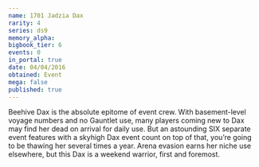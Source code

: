 ```yaml
---
name: 1701 Jadzia Dax
rarity: 4
series: ds9
memory_alpha:
bigbook_tier: 6
events: 0
in_portal: true
date: 04/04/2016
obtained: Event
mega: false
published: true
---
```


Beehive Dax is the absolute epitome of event crew. With basement-level voyage numbers and no Gauntlet use, many players coming new to Dax may find her dead on arrival for daily use. But an astounding SIX separate event features with a skyhigh Dax event count on top of that, you’re going to be thawing her several times a year. Arena evasion earns her niche use elsewhere, but this Dax is a weekend warrior, first and foremost.

